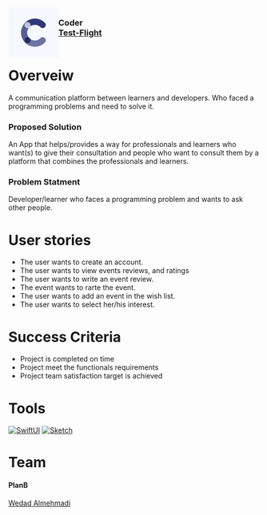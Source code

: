 <!-- PROJECT LOGO -->
<div>
<h3><img align="left" width="100" height="100" src="iPhone App@2x.png"> <br/> Coder <br/>
<a href="https://testflight.apple.com/join/vu86ZiDu">Test-Flight</a> <br/> <br/> </h3>   
 </div>   


# Overveiw
A communication platform between learners and developers. Who faced a programming problems and need to solve it.
### Proposed Solution
An App that helps/provides a way for professionals and learners who want(s) to give their consultation and people who want to consult them by a platform that combines the professionals and learners.
### Problem Statment
Developer/learner who faces a programming problem and wants to ask other people.
# User stories
- The user wants to create an account.
- The user wants to view events reviews, and ratings 
- The user wants to write an event review.
- The event wants to rarte the event.
- The user wants to add an event in the wish list.
- The user wants to select her/his interest.
# Success Criteria
- Project is completed on time
- Project meet the functionals requirements
- Project team satisfaction target is achieved
# Tools
[![SwiftUI][SwiftUI-img]][SwiftUI-url]   [![Sketch][Sketch-img]][Sketch-url]

# Team
#### PlanB
<a href="https://www.linkedin.com/in/wedad-almehmadi-701476200/">Wedad Almehmadi</a>

<!-- MARKDOWN LINKS & IMAGES -->
<!-- https://www.markdownguide.org/basic-syntax/#reference-style-links -->
[SwiftUI-img]: https://img.shields.io/badge/-SwiftUI-blue
[SwiftUI-url]: https://developer.apple.com/xcode/swiftui/
[Sketch-img]: https://img.shields.io/badge/-Sketch-yellow
[Sketch-url]: https://www.sketch.com
